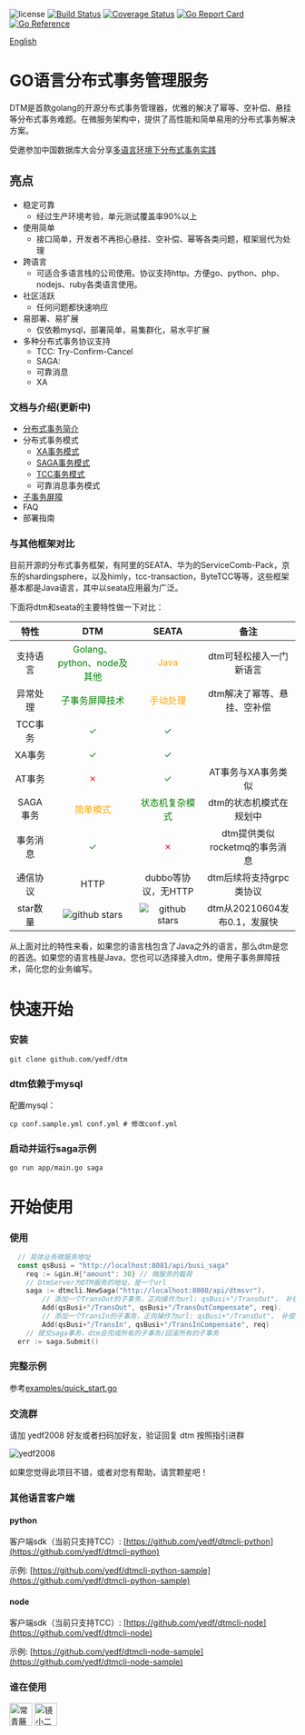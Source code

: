 ![license](https://img.shields.io/github/license/yedf/dtm)
[![Build Status](https://travis-ci.com/yedf/dtm.svg?branch=main)](https://travis-ci.com/yedf/dtm)
[![Coverage Status](https://coveralls.io/repos/github/yedf/dtm/badge.svg?branch=main)](https://coveralls.io/github/yedf/dtm?branch=main)
[![Go Report Card](https://goreportcard.com/badge/github.com/yedf/dtm)](https://goreportcard.com/report/github.com/yedf/dtm)
[![Go Reference](https://pkg.go.dev/badge/github.com/yedf/dtm.svg)](https://pkg.go.dev/github.com/yedf/dtm)

[English](https://github.com/yedf/dtm/blob/master/README-en.md)

# GO语言分布式事务管理服务
DTM是首款golang的开源分布式事务管理器，优雅的解决了幂等、空补偿、悬挂等分布式事务难题。在微服务架构中，提供了高性能和简单易用的分布式事务解决方案。

受邀参加中国数据库大会分享[多语言环境下分布式事务实践](http://dtcc.it168.com/yicheng.html#b9)
## 亮点

* 稳定可靠
  + 经过生产环境考验，单元测试覆盖率90%以上
* 使用简单
  + 接口简单，开发者不再担心悬挂、空补偿、幂等各类问题，框架层代为处理
* 跨语言
  + 可适合多语言栈的公司使用。协议支持http。方便go、python、php、nodejs、ruby各类语言使用。
* 社区活跃
  + 任何问题都快速响应
* 易部署、易扩展
  + 仅依赖mysql，部署简单，易集群化，易水平扩展
* 多种分布式事务协议支持
  + TCC: Try-Confirm-Cancel
  + SAGA:
  + 可靠消息
  + XA

### 文档与介绍(更新中)
  * [分布式事务简介](https://zhuanlan.zhihu.com/p/387487859)
  * 分布式事务模式
    - [XA事务模式](https://zhuanlan.zhihu.com/p/384756957)
    - [SAGA事务模式](https://zhuanlan.zhihu.com/p/385594256)
    - [TCC事务模式](https://zhuanlan.zhihu.com/p/388357329)
    - 可靠消息事务模式
  * [子事务屏障](https://zhuanlan.zhihu.com/p/388444465)
  * FAQ
  * 部署指南

### 与其他框架对比

目前开源的分布式事务框架，有阿里的SEATA、华为的ServiceComb-Pack，京东的shardingsphere，以及himly，tcc-transaction，ByteTCC等等，这些框架基本都是Java语言，其中以seata应用最为广泛。

下面将dtm和seata的主要特性做一下对比：

|  特性| DTM | SEATA |备注|
|:-----:|:----:|:----:|:----:|
| 支持语言 |  <font color=green>Golang、python、node及其他</font> | <font color=orange>Java</font> |dtm可轻松接入一门新语言|
|异常处理| <font color=green>子事务屏障技术</font>|<font color=orange>手动处理</font> |dtm解决了幂等、悬挂、空补偿|
| TCC事务| <font color=green>✓</font>|<font color=green>✓</font>||
| XA事务|<font color=green>✓</font>|<font color=green>✓</font>||
|AT事务|<font color=red>✗</font>|<font color=green>✓</font>|AT事务与XA事务类似|
| SAGA事务 |  <font color=orange>简单模式</font> |  <font color=green>状态机复杂模式</font> |dtm的状态机模式在规划中|
|事务消息|<font color=green>✓</font>|<font color=red>✗</font>|dtm提供类似rocketmq的事务消息|
|通信协议|HTTP|dubbo等协议，无HTTP|dtm后续将支持grpc类协议|
|star数量|<img src="https://img.shields.io/github/stars/yedf/dtm.svg?style=social" alt="github stars"/>|<img src="https://img.shields.io/github/stars/seata/seata.svg?style=social" alt="github stars"/>|dtm从20210604发布0.1，发展快|

从上面对比的特性来看，如果您的语言栈包含了Java之外的语言，那么dtm是您的首选。如果您的语言栈是Java，您也可以选择接入dtm，使用子事务屏障技术，简化您的业务编写。

# 快速开始
### 安装
`git clone github.com/yedf/dtm`
### dtm依赖于mysql

配置mysql：  

`cp conf.sample.yml conf.yml # 修改conf.yml`  

### 启动并运行saga示例
`go run app/main.go saga`

# 开始使用

### 使用
``` go
  // 具体业务微服务地址
  const qsBusi = "http://localhost:8081/api/busi_saga"
	req := &gin.H{"amount": 30} // 微服务的载荷
	// DtmServer为DTM服务的地址，是一个url
	saga := dtmcli.NewSaga("http://localhost:8080/api/dtmsvr").
		// 添加一个TransOut的子事务，正向操作为url: qsBusi+"/TransOut"， 补偿操作为url: qsBusi+"/TransOutCompensate"
		Add(qsBusi+"/TransOut", qsBusi+"/TransOutCompensate", req).
		// 添加一个TransIn的子事务，正向操作为url: qsBusi+"/TransOut"， 补偿操作为url: qsBusi+"/TransInCompensate"
		Add(qsBusi+"/TransIn", qsBusi+"/TransInCompensate", req)
	// 提交saga事务，dtm会完成所有的子事务/回滚所有的子事务
  err := saga.Submit()
```
### 完整示例
参考[examples/quick_start.go](./examples/quick_start.go)

### 交流群
请加 yedf2008 好友或者扫码加好友，验证回复 dtm 按照指引进群  

![yedf2008](http://service.ivydad.com/cover/dubbingb6b5e2c0-2d2a-cd59-f7c5-c6b90aceb6f1.jpeg)

如果您觉得此项目不错，或者对您有帮助，请赏颗星吧！

### 其他语言客户端

#### python

客户端sdk（当前只支持TCC）: [https://github.com/yedf/dtmcli-python](https://github.com/yedf/dtmcli-python)

示例: [https://github.com/yedf/dtmcli-python-sample](https://github.com/yedf/dtmcli-python-sample)

#### node

客户端sdk（当前只支持TCC）: [https://github.com/yedf/dtmcli-node](https://github.com/yedf/dtmcli-node)

示例: [https://github.com/yedf/dtmcli-node-sample](https://github.com/yedf/dtmcli-node-sample)

### 谁在使用
<div style='vertical-align: middle'>
    <img alt='常青藤爸爸' height='40'  src='https://www.ivydad.com/_nuxt/img/header-logo.2645ad5.png'  /img>
    <img alt='镜小二' height='40'  src='https://img.epeijing.cn/official-website/assets/logo.png'  /img>
</div>
